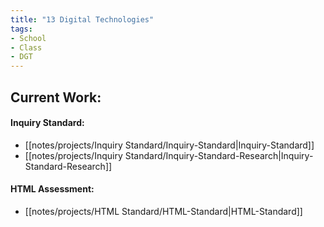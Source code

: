 ```yaml
---
title: "13 Digital Technologies"
tags:
- School
- Class
- DGT
---
```

## Current Work:
#### Inquiry Standard:
- [[notes/projects/Inquiry Standard/Inquiry-Standard|Inquiry-Standard]]
- [[notes/projects/Inquiry Standard/Inquiry-Standard-Research|Inquiry-Standard-Research]]

#### HTML Assessment:
- [[notes/projects/HTML Standard/HTML-Standard|HTML-Standard]]